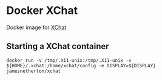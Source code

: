 # Docker XChat

Docker image for [XChat](http://xchat.org/)

## Starting a XChat container

```
docker run -v /tmp/.X11-unix:/tmp/.X11-unix -v ${HOME}/.xchat:/home/xchat/config -e DISPLAY=${DISPLAY} jamesnetherton/xchat
```

